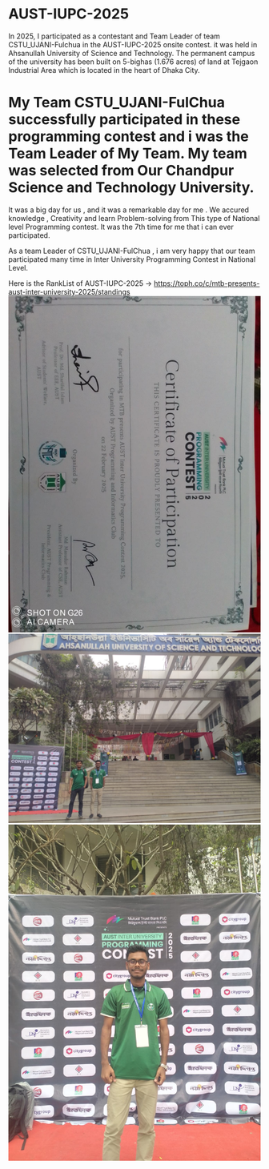 # AUST-IUPC-2025
In 2025, I participated as a contestant and Team Leader of team CSTU_UJANI-Fulchua in the  AUST-IUPC-2025 onsite contest. it was held in Ahsanullah University of Science and Technology.
The permanent campus of the university has been built on 5-bighas (1.676 acres) of land at Tejgaon Industrial Area which is located in the heart of Dhaka City.

# My Team CSTU_UJANI-FulChua successfully participated in these programming contest and i was the Team Leader of My Team. My team was selected from Our Chandpur Science and Technology University.

It was a big day for us , and it was a remarkable day for me . We accured knowledge , Creativity and learn Problem-solving from This type of National level Programming contest.
It was the 7th time for me that i can ever participated.

As a team Leader of CSTU_UJANI-FulChua , i am very happy that our team participated many time in Inter University Programming Contest in National Level.

Here is the RankList of AUST-IUPC-2025  ->  https://toph.co/c/mtb-presents-aust-inter-university-2025/standings
![image alt](https://github.com/shamimkhan8134/AUST-IUPC-2025/blob/main/27327d55-08b5-47fd-802b-fa79531dd8be.jpg)
![image alt](https://github.com/shamimkhan8134/AUST-IUPC-2025/blob/main/480439153_1369853334042401_7916684854659932874_n.jpg)
![image alt](https://github.com/shamimkhan8134/AUST-IUPC-2025/blob/main/481167125_1369853157375752_442629162205411729_n.jpg)

